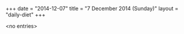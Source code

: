 +++
date = "2014-12-07"
title = "7 December 2014 (Sunday)"
layout = "daily-diet"
+++


\<no entries\>
